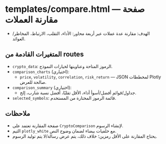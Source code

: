 # templates/compare.html — صفحة مقارنة العملات

- الهدف: مقارنة عدة عملات عبر أربعة محاور: الأداء، التقلب، الارتباط، المخاطر/العوائد.

## المتغيرات القادمة من routes
- `crypto_data`: الرموز المتاحة وعناوينها لخيارات النموذج.
- `comparison_charts` (اختياري):
  - `price`, `volatility`, `correlation`, `risk_return` — JSON لمخططات Plotly صالحة للعرض.
- `comparison_summary` (اختياري):
  - جداول/قوائم أفضل/أسوأ أداء، الأقل تقلبًا، أفضل نسبة شارب، إلخ.
- `selected_symbols`: قائمة الرموز المختارة من المستخدم.

## ملاحظات
- صفحة المقارنة تعتمد على `CryptoComparison` لإنشاء الرسوم.
- الثيم `plotly_white` مع خلفيات بيضاء لضمان وضوح النص.
- يحتاج المقارنة على الأقل رمزين؛ خلاف ذلك، يتم عرض رسالة/لا يتم توليد الرسوم.
